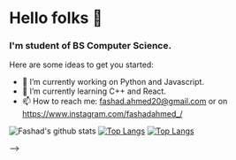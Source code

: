 # Hello folks 👋
### I'm student of BS Computer Science.
<!--
**Fashad-Ahmed/Fashad-Ahmed** is a ✨ _special_ ✨ repository because its `README.md` (this file) appears on your GitHub profile. -->

Here are some ideas to get you started:

- 🔭 I’m currently working on Python and Javascript.
- 🌱 I’m currently learning C++ and React.
- 📫 How to reach me: fashad.ahmed20@gmail.com or on https://www.instagram.com/fashadahmed_/



![Fashad's github stats](https://github-readme-stats.vercel.app/api?username=Fashad-Ahmed&show_icons=true&theme=shades-of-purple)
[![Top Langs](https://github-readme-stats.vercel.app/api/top-langs/?username=Fashad-Ahmed&theme=shades-of-purple)](https://github.com/Fashad-Ahmed/github-readme-stats)
[![Top Langs](https://github-readme-stats.vercel.app/api/top-langs/?username=Fashad-Ahmed&theme=shades-of-purple&langs_count=8)](https://github.com/Fashad-Ahmed/github-readme-stats)

-->

